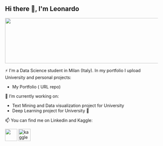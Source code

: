 ## Hi there 👋, I'm Leonardo
<div align="center">
  <img src="https://media.giphy.com/media/QKWb49EBsGpDXdwt41/giphy.gif" width="600" height="150"/>
</div>


⚡ I'm a Data Science student in Milan (Italy). In my portfolio I upload University and personal projects:

   - My Portfolio ( URL repo)


🔭 I’m currently working on:
  - Text Mining and Data visualization project for University
  - Deep Learning project for University
 :construction_worker:


📫 You can find me on Linkedin and Kaggle:

  [<img src="https://raw.githubusercontent.com/gauravghongde/social-icons/9d939e1c5b7ea4a24ac39c3e4631970c0aa1b920/SVG/Color/LinkedIN.svg" height='40'>](https://www.linkedin.com/in/leonardo-iania-3282011a5/) 
  [<img src="https://www.vectorlogo.zone/logos/kaggle/kaggle-icon.svg" alt='kaggle' height='40'>](https://www.kaggle.com/leonardoiania)  
  



